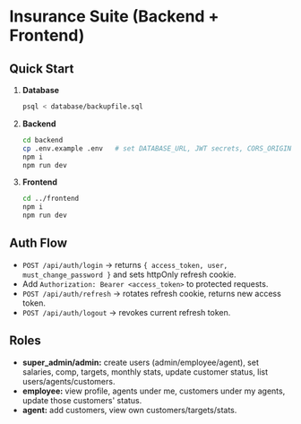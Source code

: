 # Insurance Suite (Backend + Frontend)

## Quick Start
1. **Database**
   ```bash
   psql < database/backupfile.sql
   ```
2. **Backend**
   ```bash
   cd backend
   cp .env.example .env   # set DATABASE_URL, JWT secrets, CORS_ORIGIN
   npm i
   npm run dev
   ```
3. **Frontend**
   ```bash
   cd ../frontend
   npm i
   npm run dev
   ```

## Auth Flow
- `POST /api/auth/login` -> returns `{ access_token, user, must_change_password }` and sets httpOnly refresh cookie.
- Add `Authorization: Bearer <access_token>` to protected requests.
- `POST /api/auth/refresh` -> rotates refresh cookie, returns new access token.
- `POST /api/auth/logout` -> revokes current refresh token.

## Roles
- **super_admin/admin:** create users (admin/employee/agent), set salaries, comp, targets, monthly stats, update customer status, list users/agents/customers.
- **employee:** view profile, agents under me, customers under my agents, update those customers' status.
- **agent:** add customers, view own customers/targets/stats.

